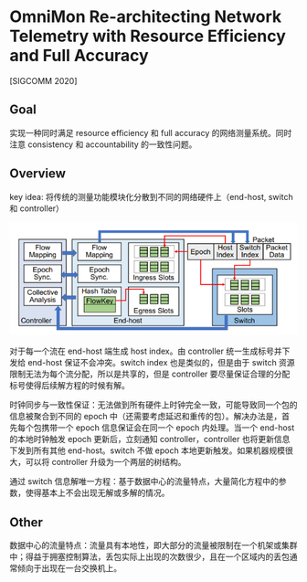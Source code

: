 # OmniMon Re-architecting Network Telemetry with Resource Efficiency and Full Accuracy
[SIGCOMM 2020]

## Goal
实现一种同时满足 resource efficiency 和 full accuracy 的网络测量系统。同时注意 consistency 和 accountability 的一致性问题。

## Overview
key idea: 将传统的测量功能模块化分散到不同的网络硬件上（end-host, switch 和 controller）

![omnimon architecture](vx_images/73761916249093.png)

对于每一个流在 end-host 端生成 host index。由 controller 统一生成标号并下发给 end-host 保证不会冲突。switch index 也是类似的，但是由于 switch 资源限制无法为每个流分配，所以是共享的，但是 controller 要尽量保证合理的分配标号使得后续解方程的时候有解。

时钟同步与一致性保证：无法做到所有硬件上时钟完全一致，可能导致同一个包的信息被聚合到不同的 epoch 中（还需要考虑延迟和重传的包）。解决办法是，首先每个包携带一个 epoch 信息保证会在同一个 epoch 内处理。当一个 end-host 的本地时钟触发 epoch 更新后，立刻通知 controller，controller 也将更新信息下发到所有其他 end-host。switch 不做 epoch 本地更新触发。如果机器规模很大，可以将 controller 升级为一个两层的树结构。

通过 switch 信息解唯一方程：基于数据中心的流量特点，大量简化方程中的参数，使得基本上不会出现无解或多解的情况。

## Other
数据中心的流量特点：流量具有本地性，即大部分的流量被限制在一个机架或集群中；得益于拥塞控制算法，丢包实际上出现的次数很少，且在一个区域内的丢包通常倾向于出现在一台交换机上。

